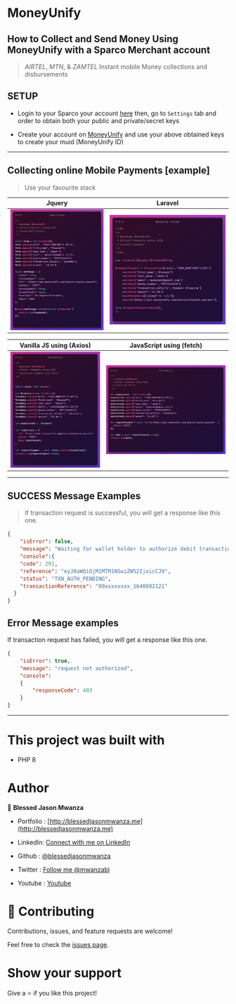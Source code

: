 # MoneyUnify

## How to Collect and Send Money Using MoneyUnify with a Sparco Merchant account

  > *AIRTEL*, *MTN*, & *ZAMTEL*  Instant mobile Money collections and disbursements

 
 ## SETUP

-  Login to your Sparco your account [here](https://gateway.sparco.io/) then, go to ```Settings``` tab and   order to obtain both your public and private/secret keys


 - Create your account on [MoneyUnify](https://dashboard.moneyunify.com) and use your above obtained keys to create your  muid (MoneyUnify ID)

 <!-- - See examples in [Collect_money.php](collect_money.php) and pick from your favorite stack -->

 <!-- - You can also utilize the [Disburse / WithDraw](disburse_withdraw.php) sample file to learn how you can transfer money from your Virtual account after collection, to any mobile number. *Kindly note* After collection of payments from online clients, You'd have to wait for some 3 days or so in order to have your funds ready for disbursement. Contact the [Sparco Team](https://www.sparcopay.com/) for more information on this -->
<hr>

## Collecting online Mobile Payments [example]
> Use your favourite stack 

<table>
  <thead>
    <tr>
      <th>Jquery</th>
      <th>Laravel</th>
    </tr>
  </thead>
  <tbody>
    <tr>
      <td>
        <img src="./collect/JQuery.png"/>
      </td>
      <td>
        <img src="./collect/Laravel.png"/>
      </td>
    </tr>
   </tbody>
</table>


<table>
  <thead>
    <tr>
      <th>Vanilla JS using (Axios)</th>
      <th>JavaScript using (fetch)</th>
    </tr>
  </thead>
  <tbody>
    <tr>
      <td>
        <img src="./collect/js axios.png"/>
      </td>
      <td>
        <img src="./collect/JS fetch.png"/>
      </td>
    </tr>
  </tbody>
</table>





<hr />



## SUCCESS Message Examples

> If transaction request is successful, you will get a response like this one.
```json
{
	"isError": false,
	"message": "Waiting for wallet holder to authorize debit transaction.",
	"console":{
    "code": 201,
    "reference": "eyJ0aWQiOjM1MTM1NSwiZW52IjoicCJ9",
    "status": "TXN_AUTH_PENDING",
    "transactionReference": "09xxxxxxxx_1640602121"
  }
}

```

## Error Message examples

If transaction request has failed, you will get a response like this one.

```json
{
	"isError": true,
	"message": "request not authorized",
	"console":
	{
		"responseCode": 403
	}
}
```

<hr />

# This project was built with

- PHP 8

# Author

👤 **Blessed Jason Mwanza**
- Portfolio : [http://blessedjasonmwanza.me](http://blessedjasonmwanza.me)

- LinkedIn: [Connect with me on LinkedIn](https://www.linkedin.com/in/blessedjasonmwanza)

- Github : [@blessedjasonmwanza](https://github.com/blessedjasonmwanza)

- Twitter : [Follow me @mwanzabj](https://twitter.com/mwanzabj)

- Youtube : [Youtube](https://www.youtube.com/@blessedjasonmwanza)

# 🤝 Contributing

Contributions, issues, and feature requests are welcome!

Feel free to check the [issues page](https://github.com/blessedjasonmwanza/MoneyUnify/issues).

# Show your support

Give a ⭐️ if you like this project!